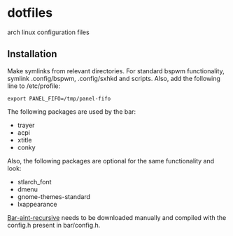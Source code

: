 dotfiles
========

arch linux configuration files

Installation
------------
Make symlinks from relevant directories. For standard bspwm functionality, symlink .config/bspwm, .config/sxhkd and scripts. Also, add the following line to /etc/profile:

    export PANEL_FIFO=/tmp/panel-fifo
    
The following packages are used by the bar:
* trayer
* acpi
* xtitle
* conky

Also, the following packages are optional for the same functionality and look:
* stlarch_font
* dmenu
* gnome-themes-standard
* lxappearance

[Bar-aint-recursive](https://github.com/LemonBoy/bar) needs to be downloaded manually and compiled with the config.h present in bar/config.h.
